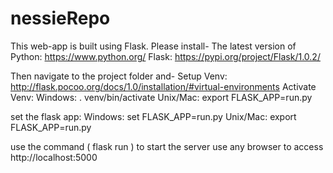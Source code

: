 # nessieRepo
This web-app is built using Flask. Please install-
  The latest version of Python:             https://www.python.org/
  Flask:                                    https://pypi.org/project/Flask/1.0.2/

Then navigate to the project folder and-
  Setup Venv:   http://flask.pocoo.org/docs/1.0/installation/#virtual-environments
  Activate Venv:
    Windows:    . venv/bin/activate
    Unix/Mac:   export FLASK_APP=run.py

  set the flask app:
    Windows:    set FLASK_APP=run.py
    Unix/Mac:   export FLASK_APP=run.py

  use the command ( flask run ) to start the server
  use any browser to access http://localhost:5000
